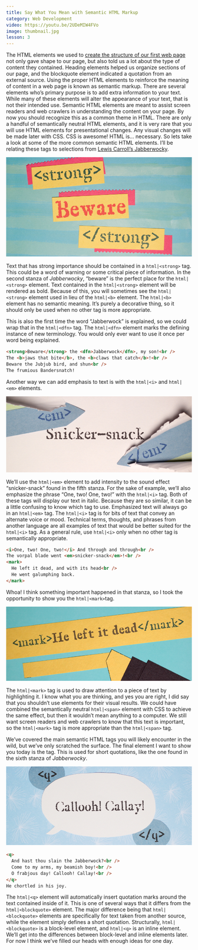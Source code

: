 ```yaml
---
title: Say What You Mean with Semantic HTML Markup
category: Web Development
video: https://youtu.be/2UDeMIW4FVo
image: thumbnail.jpg
lesson: 3
---
```


The HTML elements we used to [create the structure of our first web page](https://thehelloworldprogram.com/web-development/structural-html-markup/ "Building a Web Page With Structural HTML Markup") not only gave shape to our page, but also told us a lot about the type of content they contained. Heading elements helped us organize sections of our page, and the blockquote element indicated a quotation from an external source. Using the proper HTML elements to reinforce the meaning of content in a web page is known as semantic markup. There are several elements who’s primary purpose is to add extra information to your text. While many of these elements will alter the appearance of your text, that is not their intended use. Semantic HTML elements are meant to assist screen readers and web crawlers in understanding the content on your page. By now you should recognize this as a common theme in HTML. There are only a handful of semantically neutral HTML elements, and it is very rare that you will use HTML elements for presentational changes. Any visual changes will be made later with CSS. CSS is awesome! HTML is… necessary. So lets take a look at some of the more common semantic HTML elements. I’ll be relating these tags to selections from [Lewis Carroll’s Jabberwocky](https://www.poetryfoundation.org/poem/171647).

![html strong tag](./beware1.jpg)

Text that has strong importance should be contained in a `html|<strong>` tag. This could be a word of warning or some critical piece of information. In the second stanza of _Jabberwocky_, “beware” is the perfect place for the `html|<strong>` element. Text contained in the `html|<strong>` element will be rendered as bold. Because of this, you will sometimes see the `html|<strong>` element used in lieu of the `html|<b>` element. The `html|<b>` element has no semantic meaning. It’s purely a decorative thing, so it should only be used when no other tag is more appropriate.

This is also the first time the word “Jabberwock” is explained, so we could wrap that in the `html|<dfn>` tag. The `html|<dfn>` element marks the defining instance of new terminology. You would only ever want to use it once per word being explained.

```html
<strong>Beware</strong> the <dfn>Jabberwock</dfn>, my son!<br />
The <b>jaws that bite</b>, the <b>claws that catch</b>!<br />
Beware the Jubjub bird, and shun<br />
The frumious Bandersnatch!
```

Another way we can add emphasis to text is with the `html|<i>` and `html|<em>` elements.

![html em tag](./em1.jpg)

We’ll use the `html|<em>` element to add intensity to the sound effect “snicker-snack” found in the fifth stanza. For the sake of example, we’ll also emphasize the phrase “One, two! One, two!” with the `html|<i>` tag. Both of these tags will display our text in italic. Because they are so similar, it can be a little confusing to know which tag to use. Emphasized text will always go in an `html|<em>` tag. The `html|<i>` tag is for bits of text that convey an alternate voice or mood. Technical terms, thoughts, and phrases from another language are all examples of text that would be better suited for the `html|<i>` tag. As a general rule, use `html|<i>` only when no other tag is semantically appropriate.

```html
<i>One, two! One, two!</i> And through and through<br />
The vorpal blade went <em>snicker-snack</em>!<br />
<mark>
  He left it dead, and with its head<br />
  He went galumphing back.
</mark>
```

Whoa! I think something important happened in that stanza, so I took the opportunity to show you the `html|<mark>`tag.

![html mark tag](./mark.jpg)

The `html|<mark>` tag is used to draw attention to a piece of text by highlighting it. I know what you are thinking, and yes you are right, I did say that you shouldn’t use elements for their visual results. We could have combined the semantically neutral `html|<span>` element with CSS to achieve the same effect, but then it wouldn’t mean anything to a computer. We still want screen readers and web crawlers to know that this text is important, so the `html|<mark>` tag is more appropriate than the `html|<span>` tag.

We’ve covered the main semantic HTML tags you will likely encounter in the wild, but we’ve only scratched the surface. The final element I want to show you today is the tag. This is used for short quotations, like the one found in the sixth stanza of _Jabberwocky_.

![html q tag](./qtag.jpg)

```html
<q>
  And hast thou slain the Jabberwock?<br />
  Come to my arms, my beamish boy!<br />
  O frabjous day! Callooh! Callay!<br />
</q>
He chortled in his joy.
```

The `html|<q>` element will automatically insert quotation marks around the text contained inside of it. This is one of several ways that it differs from the `html|<blockquote>` element. The major difference being that `html|<blockquote>` elements are specifically for text taken from another source, while the element simply defines a short quotation. Structurally, `html|<blockquote>` is a block-level element, and `html|<q>` is an inline element. We’ll get into the differences between block-level and inline elements later. For now I think we’ve filled our heads with enough ideas for one day.

